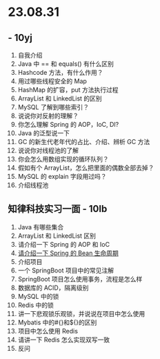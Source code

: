 # 23.08.31

## - 10yj

1. 自我介绍
2. Java 中 == 和 equals() 有什么区别
3. Hashcode 方法，有什么作用？
4. 用过哪些线程安全的 Map
5. HashMap 的扩容，put 方法执行过程
6. ArrayList 和 LinkedList 的区别
7. MySQL 了解到哪些索引？
8. 说说你对反射的理解？
9. 你怎么理解 Spring 的 AOP，IoC, DI?
10. Java 的泛型说一下
11. GC 的新生代老年代的占比、介绍、辨析 GC 方法
12. 说说你对线程池的了解
13. 你会怎么用数组实现的循环队列？
14. 假如有个 ArrayList，怎么把里面的偶数全部去掉？
15. MySQL 的 explain 字段用过吗？
16. 介绍线程池

## 知律科技实习一面 - 10lb

1. Java 有哪些集合
2. ArrayList 和 LinkedList 区别
3. 请介绍一下 Spring 的 AOP 和 IoC
4. [请介绍一下 Spring 的 Bean 生命周期](/java-interview/spring.html#bean-的生命周期)
5. 介绍项目
6. 一个 SpringBoot 项目中的常见注解
7. SpringBoot 项目怎么使用事务，流程是怎么样
8. 数据库的 ACID，隔离级别
9. MySQL 中的锁
10. Redis 中的锁
11. 讲一下悲观锁乐观锁，并说说在项目中怎么使用
12. Mybatis 中的#{}和\${}的区别
13. 项目中怎么使用 Redis
14. 请讲一下 Redis 怎么实现双写一致
15. 反问